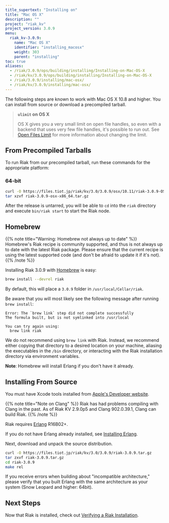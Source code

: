 ```yaml
---
title_supertext: "Installing on"
title: "Mac OS X"
description: ""
project: "riak_kv"
project_version: 3.0.9
menu:
  riak_kv-3.0.9:
    name: "Mac OS X"
    identifier: "installing_macosx"
    weight: 303
    parent: "installing"
toc: true
aliases:
  - /riak/3.0.9/ops/building/installing/Installing-on-Mac-OS-X
  - /riak/kv/3.0.9/ops/building/installing/Installing-on-Mac-OS-X
  - /riak/3.0.9/installing/mac-osx/
  - /riak/kv/3.0.9/installing/mac-osx/
---
```




[perf open files]: {{<baseurl>}}riak/kv/3.0.9/using/performance/open-files-limit
[install source erlang]: {{<baseurl>}}riak/kv/3.0.9/setup/installing/source/erlang
[install verify]: {{<baseurl>}}riak/kv/3.0.9/setup/installing/verify

The following steps are known to work with Mac OS X 10.8 and higher. You can install from source or download a precompiled tarball.

> **`ulimit` on OS X**
>
> OS X gives you a very small limit on open file handles, so even with a
backend that uses very few file handles, it's possible to run out. See
[Open Files Limit][perf open files] for more information about changing the limit.


## From Precompiled Tarballs

To run Riak from our precompiled tarball, run these commands for the
appropriate platform:

### 64-bit

```bash
curl -O https://files.tiot.jp/riak/kv/3.0/3.0.9/osx/10.11/riak-3.0.9-OSX-x86_64.tar.gz
tar xzvf riak-3.0.9-osx-x86_64.tar.gz
```

After the release is untarred, you will be able to `cd` into the `riak`
directory and execute `bin/riak start` to start the Riak node.

## Homebrew

{{% note title="Warning: Homebrew not always up to date" %}}
Homebrew's Riak recipe is community supported, and thus is not always up to
date with the latest Riak package. Please ensure that the current recipe is
using the latest supported code (and don't be afraid to update it if it's
not).
{{% /note %}}

Installing Riak 3.0.9 with [Homebrew](http://brew.sh/) is easy:

```bash
brew install --devrel riak
```

By default, this will place a `3.0.9` folder in
`/usr/local/Cellar/riak`.

Be aware that you will most likely see the following message after
running `brew install`:

```
Error: The `brew link` step did not complete successfully
The formula built, but is not symlinked into /usr/local

You can try again using:
  brew link riak
```

We do not recommend using `brew link` with Riak. Instead, we recommend
either copying that directory to a desired location on your machine,
aliasing the executables in the `/bin` directory, or interacting with
the Riak installation directory via environment variables.

**Note**: Homebrew will install Erlang if you don't have it already.

## Installing From Source

You must have Xcode tools installed from [Apple's Developer
website](http://developer.apple.com/).

{{% note title="Note on Clang" %}}
Riak has had problems compiling with Clang in the past. As of Riak KV
2.9.0p5 and Clang 902.0.39.1, Clang can build Riak.
{{% /note %}}

Riak requires [Erlang](http://www.erlang.org/) R16B02+.

If you do not have Erlang already installed, see [Installing Erlang][install source erlang].

Next, download and unpack the source distribution.

```bash
curl -O https://files.tiot.jp/riak/kv/3.0/3.0.9/riak-3.0.9.tar.gz
tar zxvf riak-3.0.9.tar.gz
cd riak-3.0.9
make rel
```

If you receive errors when building about "incompatible architecture,"
please verify that you built Erlang with the same architecture as your
system (Snow Leopard and higher: 64bit).

## Next Steps

Now that Riak is installed, check out [Verifying a Riak Installation][install verify].





